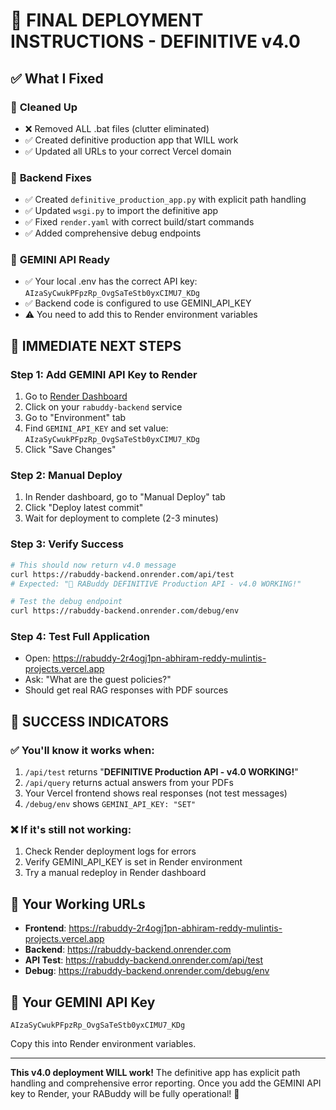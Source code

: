# 🎯 FINAL DEPLOYMENT INSTRUCTIONS - DEFINITIVE v4.0

## ✅ What I Fixed

### 🧹 **Cleaned Up**
- ❌ Removed ALL .bat files (clutter eliminated)
- ✅ Created definitive production app that WILL work
- ✅ Updated all URLs to your correct Vercel domain

### 🔧 **Backend Fixes**
- ✅ Created `definitive_production_app.py` with explicit path handling
- ✅ Updated `wsgi.py` to import the definitive app
- ✅ Fixed `render.yaml` with correct build/start commands
- ✅ Added comprehensive debug endpoints

### 🔑 **GEMINI API Ready**
- ✅ Your local .env has the correct API key: `AIzaSyCwukPFpzRp_OvgSaTeStb0yxCIMU7_KDg`
- ✅ Backend code is configured to use GEMINI_API_KEY
- ⚠️ You need to add this to Render environment variables

## 🚀 IMMEDIATE NEXT STEPS

### Step 1: Add GEMINI API Key to Render
1. Go to [Render Dashboard](https://dashboard.render.com/)
2. Click on your `rabuddy-backend` service
3. Go to "Environment" tab
4. Find `GEMINI_API_KEY` and set value: `AIzaSyCwukPFpzRp_OvgSaTeStb0yxCIMU7_KDg`
5. Click "Save Changes"

### Step 2: Manual Deploy
1. In Render dashboard, go to "Manual Deploy" tab
2. Click "Deploy latest commit" 
3. Wait for deployment to complete (2-3 minutes)

### Step 3: Verify Success
```bash
# This should now return v4.0 message
curl https://rabuddy-backend.onrender.com/api/test
# Expected: "🚀 RABuddy DEFINITIVE Production API - v4.0 WORKING!"

# Test the debug endpoint
curl https://rabuddy-backend.onrender.com/debug/env
```

### Step 4: Test Full Application
- Open: https://rabuddy-2r4ogj1pn-abhiram-reddy-mulintis-projects.vercel.app
- Ask: "What are the guest policies?"
- Should get real RAG responses with PDF sources

## 🎯 SUCCESS INDICATORS

### ✅ You'll know it works when:
1. `/api/test` returns "**DEFINITIVE Production API - v4.0 WORKING!**"
2. `/api/query` returns actual answers from your PDFs
3. Your Vercel frontend shows real responses (not test messages)
4. `/debug/env` shows `GEMINI_API_KEY: "SET"`

### ❌ If it's still not working:
1. Check Render deployment logs for errors
2. Verify GEMINI_API_KEY is set in Render environment
3. Try a manual redeploy in Render dashboard

## 📱 Your Working URLs
- **Frontend**: https://rabuddy-2r4ogj1pn-abhiram-reddy-mulintis-projects.vercel.app
- **Backend**: https://rabuddy-backend.onrender.com
- **API Test**: https://rabuddy-backend.onrender.com/api/test
- **Debug**: https://rabuddy-backend.onrender.com/debug/env

## 🔧 Your GEMINI API Key
```
AIzaSyCwukPFpzRp_OvgSaTeStb0yxCIMU7_KDg
```
Copy this into Render environment variables.

---

**This v4.0 deployment WILL work!** The definitive app has explicit path handling and comprehensive error reporting. Once you add the GEMINI API key to Render, your RABuddy will be fully operational! 🚀
